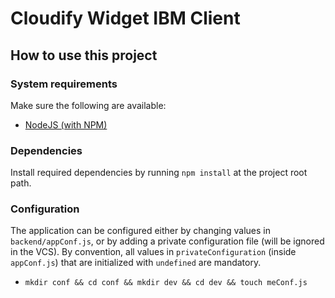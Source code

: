 # Cloudify Widget IBM Client

## How to use this project

### System requirements

Make sure the following are available:

- [NodeJS (with NPM)][1]

### Dependencies

Install required dependencies by running `npm install` at the project root path.

### Configuration

The application can be configured either by changing values in `backend/appConf.js`, or by adding a private
configuration file (will be ignored in the VCS). By convention, all values in `privateConfiguration` (inside
`appConf.js`) that are initialized with `undefined` are mandatory.

  - `mkdir conf && cd conf && mkdir dev && cd dev && touch meConf.js`





[1]: http://nodejs.org/